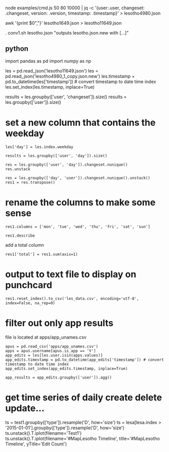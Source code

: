 node examples/cmd.js 50 80 10000 | jq -c '{user:.user, changeset: .changeset, version: .version, timestamp: .timestamp}' > lesotho4980.json

awk '{print $0","}' lesotho1649.json > lesotho11649.json

. conv1.sh lesotho.json
"outputs lesotho.json.new with [...]"

## python

import pandas as pd
import numpy as np

les = pd.read_json('lesotho11649.json')
les = pd.read_json('lesotho4980_1_copy.json.new')
les.timestamp = pd.to_datetime(les['timestamp']) # convert timestamp to date time index
les.set_index(les.timestamp, inplace=True)


results = les.groupby(['user', 'changeset']).size()
results = les.groupby(['user']).size()

# set a new column that contains the weekday
````
les['day'] = les.index.weekday

results = les.groupby(['user', 'day']).size()

res = les.groupby(['user', 'day']).changeset.nunique()
res.unstack

res = les.groupby(['day', 'user']).changeset.nunique().unstack()
res1 = res.transpose()
````
# rename the columns to make some sense
```
res1.columns = ['mon', 'tue', 'wed', 'thu', 'fri', 'sat', 'sun']
```

```
res1.describe
```

add a total column

```
res1['total'] = res1.sum(axis=1)
```

# output to text file to display on punchcard
````res1.reset_index().to_csv('les_data.csv', encoding='utf-8', index=False, na_rep=0)````

# filter out only app results
file is located at apps/app_unames.csv

````
apus = pd.read_csv('apps/app_unames.csv')
apps = apus.username[apus.is_app == 'Y']
app_edits = les[les.user.isin(apps.values)]
app_edits.timestamp = pd.to_datetime(app_edits['timestamp']) # convert timestamp to date time index
app_edits.set_index(app_edits.timestamp, inplace=True)

app_results = app_edits.groupby(['user']).agg()
````

# get time series of daily create delete update...
ts = test1.groupby(['type']).resample('D', how='size')
ts = lesa[lesa.index > '2015-01-01'].groupby(['type']).resample('D', how='size')
ts.unstack().T.iplot(filename='Test1')
ts.unstack().T.iplot(filename='#MapLesotho Timeline', title='#MapLesotho Timeline', yTitle='Edit Count')

